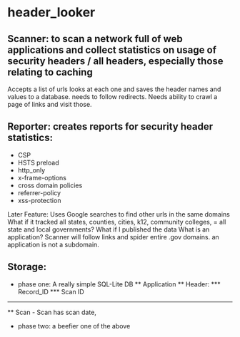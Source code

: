 # header_looker

## Scanner: to scan a network full of web applications and collect statistics on usage of security headers / all headers, especially those relating to caching
Accepts a list of urls looks at each one and saves the header names and values to a database.
needs to follow redirects.
Needs ability to crawl a page of links and visit those.
## Reporter: creates reports for security header statistics:
* CSP
* HSTS preload
* http_only
* x-frame-options
* cross domain policies
* referrer-policy
* xss-protection

Later Feature:  Uses Google searches to find other urls in the same domains
What if it tracked all states, counties, cities, k12, community colleges, = all state and local governments?
What if I published the data
What is an application?  Scanner will follow links and spider entire .gov domains.  an application is not a subdomain.

## Storage:
* phase one:  A really simple SQL-Lite DB
** Application
** Header:
*** Record_ID
*** Scan ID
*** 
** Scan - Scan has scan date, 
* phase two: a beefier one of the above
